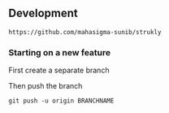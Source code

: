 ## Development

```
https://github.com/mahasigma-sunib/strukly
```

### Starting on a new feature

First create a separate branch

Then push the branch

```
git push -u origin BRANCHNAME
```

